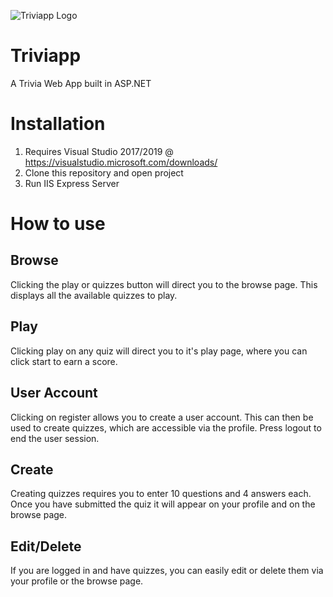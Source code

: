 ![Triviapp Logo](https://i.imgur.com/SDX0gfq.png)
# Triviapp
A Trivia Web App built in ASP.NET

# Installation
1. Requires Visual Studio 2017/2019 @ https://visualstudio.microsoft.com/downloads/
2. Clone this repository and open project
3. Run IIS Express Server

# How to use
## Browse
Clicking the play or quizzes button will direct you to the browse page. 
This displays all the available quizzes to play.

## Play
Clicking play on any quiz will direct you to it's play page, where you can click start to earn a score.

## User Account
Clicking on register allows you to create a user account.
This can then be used to create quizzes, which are accessible via the profile.
Press logout to end the user session.

## Create
Creating quizzes requires you to enter 10 questions and 4 answers each.
Once you have submitted the quiz it will appear on your profile and on the browse page.

## Edit/Delete
If you are logged in and have quizzes, you can easily edit or delete them via your profile or the browse page.
